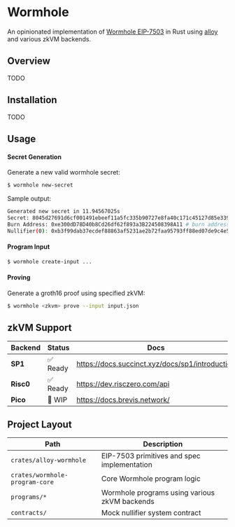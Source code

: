 # Wormhole

An opinionated implementation of [Wormhole EIP-7503](https://eips.ethereum.org/EIPS/eip-7503) in Rust using [alloy](https://github.com/alloy-rs/alloy) and various zkVM backends.

## Overview

TODO

## Installation

TODO

## Usage

#### Secret Generation

Generate a new valid wormhole secret:

```sh
$ wormhole new-secret
```

Sample output:
```sh
Generated new secret in 11.94567025s
Secret: 8045d27691d6cf001491ebeef11a5fc335b90727e8fa40c171c45127d85e3399 # secret bytes
Burn Address: 0xe300dD78D40b8Cd26df62f893a3B224508398A11 # burn address to send deposits to
Nullifier(0): 0xb3f99dab37ecdef88863af5231ae2b72faa95793ff88ed07de9c4e58315f6447 # nullifier slot for withdrawal index `0`
```

#### Program Input

```sh
$ wormhole create-input ...
```

#### Proving

Generate a groth16 proof using specified zkVM:
```sh
$ wormhole <zkvm> prove --input input.json
```

## zkVM Support

| Backend   | Status     | Docs                                            |
|-----------|----------- |-------------------------------------------------|
| **SP1**   | ✅ Ready   | https://docs.succinct.xyz/docs/sp1/introduction |
| **Risc0** | ✅ Ready   | https://dev.risczero.com/api                    |
| **Pico**  | 🚧 WIP     | https://docs.brevis.network/                    |


## Project Layout

| Path                             | Description                                   |
|----------------------------------|-----------------------------------------------|
| `crates/alloy-wormhole`          | EIP-7503 primitives and spec implementation   |
| `crates/wormhole-program-core`   | Core Wormhole program logic                   |
| `programs/*`                     | Wormhole programs using various zkVM backends |
| `contracts/`                     | Mock nullifier system contract                |  